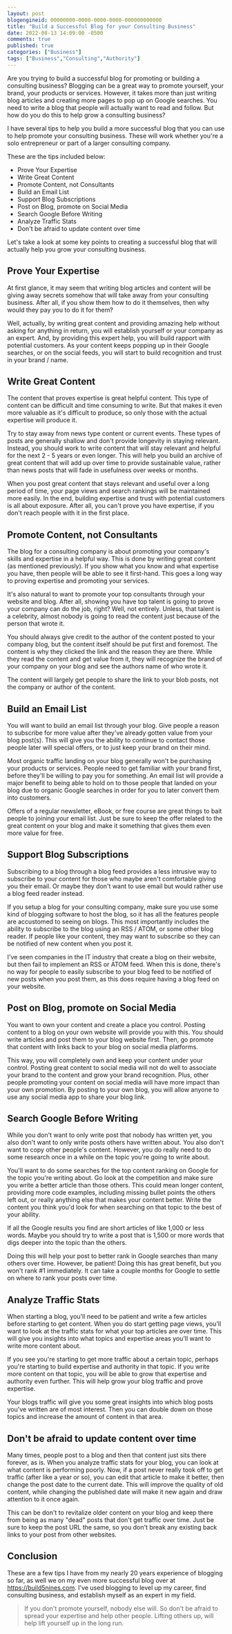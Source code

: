 ```yaml
---
layout: post
blogengineid: 00000000-0000-0000-0000-000000000000
title: "Build a Successful Blog for your Consulting Business"
date: 2022-08-13 14:09:00 -0500
comments: true
published: true
categories: ["Business"]
tags: ["Business","Consulting","Authority"]
---
```


Are you trying to build a successful blog for promoting or building a consulting business? Blogging can be a great way to promote yourself, your brand, your products or services. However, it takes more than just writing blog articles and creating more pages to pop up on Google searches. You need to write a blog that people will actually want to read and follow. But how do you do this to help grow a consulting business?

I have several tips to help you build a more successful blog that you can use to help promote your consulting business. These will work whether you're a solo entrepreneur or part of a larger consulting company.

These are the tips included below:

- Prove Your Expertise
- Write Great Content
- Promote Content, not Consultants
- Build an Email List
- Support Blog Subscriptions
- Post on Blog, promote on Social Media
- Search Google Before Writing
- Analyze Traffic Stats
- Don't be afraid to update content over time

Let's take a look at some key points to creating a successful blog that will actually help you grow your consulting business.

## Prove Your Expertise

At first glance, it may seem that writing blog articles and content will be giving away secrets somehow that will take away from your consulting business. After all, if you show them how to do it themselves, then why would they pay you to do it for them?

Well, actually, by writing great content and providing amazing help without asking for anything in return, you will establish yourself or your company as an expert. And, by providing this expert help, you will build rapport with potential customers. As your content keeps popping up in their Google searches, or on the social feeds, you will start to build recognition and trust in your brand / name.

## Write Great Content

The content that proves expertise is great helpful content. This type of content can be difficult and time consuming to write. But that makes it even more valuable as it's difficult to produce, so only those with the actual expertise will produce it.

Try to stay away from news type content or current events. These types of posts are generally shallow and don't provide longevity in staying relevant. Instead, you should work to write content that will stay relevant and helpful for the next 2 - 5 years or even longer. This will help you build an archive of great content that will add up over time to provide sustainable value, rather than news posts that will fade in usefulness over weeks or months.

When you post great content that stays relevant and useful over a long period of time, your page views and search rankings will be maintained more easily. In the end, building expertise and trust with potential customers is all about exposure. After all, you can't prove you have expertise, if you don't reach people with it in the first place.

## Promote Content, not Consultants

The blog for a consulting company is about promoting your company's skills and expertise in a helpful way. This is done by writing great content (as mentioned previously). If you show what you know and what expertise you have, then people will be able to see it first-hand. This goes a long way to proving expertise and promoting your services.

It's also natural to want to promote your top consultants through your website and blog. After all, showing you have top talent is going to prove your company can do the job, right? Well, not entirely. Unless, that talent is a celebrity, almost nobody is going to read the content just because of the person that wrote it.

You should always give credit to the author of the content posted to your company blog, but the content itself should be put first and foremost. The content is why they clicked the link and the reason they are there. While they read the content and get value from it, they will recognize the brand of your company on your blog and see the authors name of who wrote it.

The content will largely get people to share the link to your blob posts, not the company or author of the content.

## Build an Email List

You will want to build an email list through your blog. Give people a reason to subscribe for more value after they've already gotten value from your blog post(s). This will give you the ability to continue to contact those people later will special offers, or to just keep your brand on their mind.

Most organic traffic landing on your blog generally won't be purchasing your products or services. People need to get familiar with your brand first, before they'll be willing to pay you for something. An email list will provide a major benefit to being able to hold on to those people that landed on your blog due to organic Google searches in order for you to later convert them into customers.

Offers of a regular newsletter, eBook, or free course are great things to bait people to joining your email list. Just be sure to keep the offer related to the great content on your blog and make it something that gives them even more value for free.

## Support Blog Subscriptions

Subscribing to a blog through a blog feed provides a less intrusive way to subscribe to your content for those who maybe aren't comfortable giving you their email. Or maybe they don't want to use email but would rather use a blog feed reader instead.

If you setup a blog for your consulting company, make sure you use some kind of blogging software to host the blog, so it has all the features people are accustomed to seeing on blogs. This most importantly includes the ability to subscribe to the blog using an RSS / ATOM, or some other blog reader. If people like your content, they may want to subscribe so they can be notified of new content when you post it.

I've seen companies in the IT industry that create a blog on their website, but then fail to implement an RSS or ATOM feed. When this is done, there's no way for people to easily subscribe to your blog feed to be notified of new posts when you post them, as this does require having a blog feed on your website.

## Post on Blog, promote on Social Media

You want to own your content and create a place you control. Posting content to a blog on your own website will provide you with this. You should write articles and post them to your blog website first. Then, go promote that content with links back to your blog on social media platforms.

This way, you will completely own and keep your content under your control. Posting great content to social media will not do well to associate your brand to the content and grow your brand recognition. Plus, other people promoting your content on social media will have more impact than your own promotion. By posting to your own blog, you will allow anyone to use any social media app to share your blog link.

## Search Google Before Writing

While you don't want to only write post that nobody has written yet, you also don't want to only write posts others have written about. You also don't want to copy other people's content. However, you do really need to do some research once in a while on the topic you're going to write about.

You'll want to do some searches for the top content ranking on Google for the topic you're writing about. Go look at the competition and make sure you write a better article than those others. This could mean longer content, providing more code examples, including missing bullet points the others left out, or really anything else that makes your content better. Write the content you think you'd look for when searching on that topic to the best of your ability.

If all the Google results you find are short articles of like 1,000 or less words. Maybe you should try to write a post that is 1,500 or more words that digs deeper into the topic than the others.

Doing this will help your post to better rank in Google searches than many others over time. However, be patient! Doing this has great benefit, but you won't rank #1 immediately. It can take a couple months for Google to settle on where to rank your posts over time.

## Analyze Traffic Stats

When starting a blog, you'll need to be patient and write a few articles before starting to get content. When you do start getting page views, you'll want to look at the traffic stats for what your top articles are over time. This will give you insights into what topics and expertise areas you'll want to write more content about.

If you see you're starting to get more traffic about a certain topic, perhaps you're starting to build expertise and authority in that topic. If you write more content on that topic, you will be able to grow that expertise and authority even further. This will help grow your blog traffic and prove expertise.

Your blogs traffic will give you some great insights into which blog posts you've written are of most interest. Then you can double down on those topics and increase the amount of content in that area.

## Don't be afraid to update content over time

Many times, people post to a blog and then that content just sits there forever, as is. When you analyze traffic stats for your blog, you can look at what content is performing poorly. Now, if a post never really took off to get traffic (after like a year or so), you can edit that article to make it better, then change the post date to the current date. This will improve the quality of old content, while changing the published date will make it new again and draw attention to it once again.

This can be don't to revitalize older content on your blog and keep there from being as many "dead" posts that don't get traffic over time. Just be sure to keep the post URL the same, so you don't break any existing back links to your post from other websites.

## Conclusion

These are a few tips I have from my nearly 20 years experience of blogging so far, as well we on my even more successful blog over at <https://build5nines.com>. I've used blogging to level up my career, find consulting business, and establish myself as an expert in my field.

> If you don't promote yourself, nobody else will. So don't be afraid to spread your expertise and help other people. Lifting others up, will help lift yourself up in the long run.
